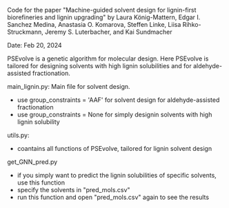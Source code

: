 Code for the paper "Machine-guided solvent design for lignin-first biorefineries and lignin upgrading"
by Laura König-Mattern, Edgar I. Sanchez Medina, Anastasia O. Komarova, Steffen Linke, Liisa Rihko-Struckmann, 
Jeremy S. Luterbacher, and Kai Sundmacher

Date: Feb 20, 2024

PSEvolve is a genetic algorithm for molecular design. Here PSEvolve is tailored for designing
solvents with high lignin solubilities and for aldehyde-assisted fractionation.


main_lignin.py: Main file for solvent design. 
- use group_constraints = 'AAF' for solvent design for aldehyde-assisted fractionation
- use group_constraints = None for simply designin solvents with high lignin solubility

utils.py:
- coantains all functions of PSEvolve, tailored for lignin solvent design

get_GNN_pred.py
- if you simply want to predict the lignin solubilities of specific solvents, use this function
- specify the solvents in "pred_mols.csv"
- run this function and open "pred_mols.csv" again to see the results